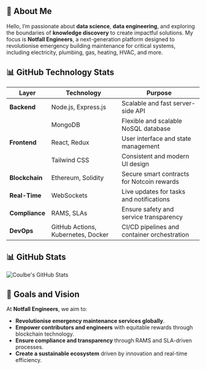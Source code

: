 ## **💫 About Me**

Hello, I’m passionate about **data science**, **data engineering**, and exploring the boundaries of **knowledge discovery** to create impactful solutions. My focus is **Notfall Engineers**, a next-generation platform designed to revolutionise emergency building maintenance for critical systems, including electricity, plumbing, gas, heating, HVAC, and more. 

## **📊 GitHub Technology Stats**

| **Layer**        | **Technology**                       | **Purpose**                               |
|------------------|--------------------------------------|-------------------------------------------|
| **Backend**      | Node.js, Express.js                  | Scalable and fast server-side API         |
|                  | MongoDB                              | Flexible and scalable NoSQL database      |
| **Frontend**     | React, Redux                         | User interface and state management       |
|                  | Tailwind CSS                         | Consistent and modern UI design           |
| **Blockchain**   | Ethereum, Solidity                   | Secure smart contracts for Notcoin rewards |
| **Real-Time**    | WebSockets                           | Live updates for tasks and notifications  |
| **Compliance**   | RAMS, SLAs                           | Ensure safety and service transparency    |
| **DevOps**       | GitHub Actions, Kubernetes, Docker   | CI/CD pipelines and container orchestration |



## **📊 GitHub Stats**

![Coulbe's GitHub Stats](https://github-readme-stats.vercel.app/api?username=Coulbe&show_icons=true&theme=radical)



## **🎯 Goals and Vision**

At **Notfall Engineers**, we aim to:
- **Revolutionise emergency maintenance services globally**.
- **Empower contributors and engineers** with equitable rewards through blockchain technology.
- **Ensure compliance and transparency** through RAMS and SLA-driven processes.
- **Create a sustainable ecosystem** driven by innovation and real-time efficiency.
